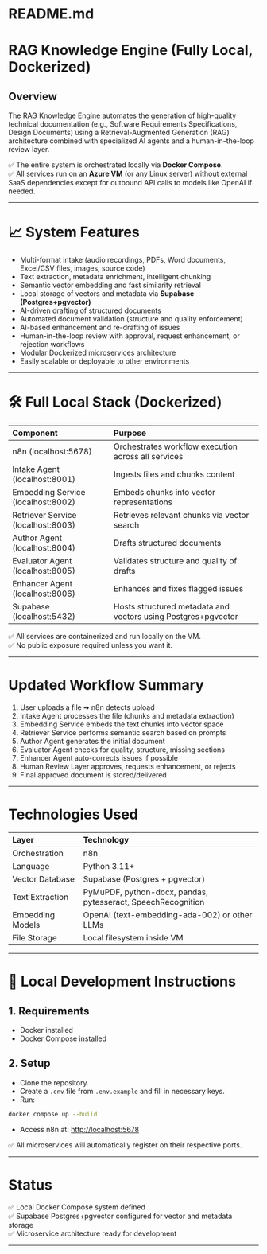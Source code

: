 # README.md

# RAG Knowledge Engine (Fully Local, Dockerized)

## Overview

The RAG Knowledge Engine automates the generation of high-quality technical documentation (e.g., Software Requirements Specifications, Design Documents) using a Retrieval-Augmented Generation (RAG) architecture combined with specialized AI agents and a human-in-the-loop review layer.

✅ The entire system is orchestrated locally via **Docker Compose**.  
✅ All services run on an **Azure VM** (or any Linux server) without external SaaS dependencies except for outbound API calls to models like OpenAI if needed.

---

# 📈 System Features

- Multi-format intake (audio recordings, PDFs, Word documents, Excel/CSV files, images, source code)
- Text extraction, metadata enrichment, intelligent chunking
- Semantic vector embedding and fast similarity retrieval
- Local storage of vectors and metadata via **Supabase (Postgres+pgvector)**
- AI-driven drafting of structured documents
- Automated document validation (structure and quality enforcement)
- AI-based enhancement and re-drafting of issues
- Human-in-the-loop review with approval, request enhancement, or rejection workflows
- Modular Dockerized microservices architecture
- Easily scalable or deployable to other environments

---

# 🛠 Full Local Stack (Dockerized)

| Component | Purpose |
|:----------|:--------|
| n8n (localhost:5678) | Orchestrates workflow execution across all services |
| Intake Agent (localhost:8001) | Ingests files and chunks content |
| Embedding Service (localhost:8002) | Embeds chunks into vector representations |
| Retriever Service (localhost:8003) | Retrieves relevant chunks via vector search |
| Author Agent (localhost:8004) | Drafts structured documents |
| Evaluator Agent (localhost:8005) | Validates structure and quality of drafts |
| Enhancer Agent (localhost:8006) | Enhances and fixes flagged issues |
| Supabase (localhost:5432) | Hosts structured metadata and vectors using Postgres+pgvector |

✅ All services are containerized and run locally on the VM.  
✅ No public exposure required unless you want it.

---

# Updated Workflow Summary

1. User uploads a file ➔ n8n detects upload
2. Intake Agent processes the file (chunks and metadata extraction)
3. Embedding Service embeds the text chunks into vector space
4. Retriever Service performs semantic search based on prompts
5. Author Agent generates the initial document
6. Evaluator Agent checks for quality, structure, missing sections
7. Enhancer Agent auto-corrects issues if possible
8. Human Review Layer approves, requests enhancement, or rejects
9. Final approved document is stored/delivered

---

# Technologies Used

| Layer | Technology |
|:------|:-----------|
| Orchestration | n8n |
| Language | Python 3.11+ |
| Vector Database | Supabase (Postgres + pgvector) |
| Text Extraction | PyMuPDF, python-docx, pandas, pytesseract, SpeechRecognition |
| Embedding Models | OpenAI (text-embedding-ada-002) or other LLMs |
| File Storage | Local filesystem inside VM |

---

# 🚀 Local Development Instructions

## 1. Requirements

- Docker installed
- Docker Compose installed

## 2. Setup

- Clone the repository.
- Create a `.env` file from `.env.example` and fill in necessary keys.
- Run:

```bash
docker compose up --build
```

- Access n8n at: [http://localhost:5678](http://localhost:5678)

✅ All microservices will automatically register on their respective ports.

---

# Status
✅ Local Docker Compose system defined  
✅ Supabase Postgres+pgvector configured for vector and metadata storage  
✅ Microservice architecture ready for development

---

